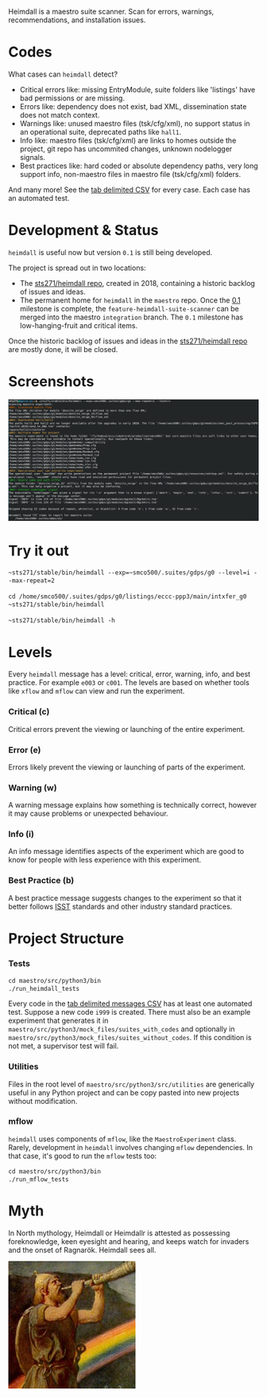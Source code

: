 Heimdall is a maestro suite scanner. Scan for errors, warnings, recommendations, and installation issues.

# Codes

What cases can `heimdall` detect?

* Critical errors like: missing EntryModule, suite folders like 'listings' have bad permissions or are missing.
* Errors like: dependency does not exist, bad XML, dissemination state does not match context.
* Warnings like: unused maestro files (tsk/cfg/xml), no support status in an operational suite, deprecated paths like `hall1`.
* Info like: maestro files (tsk/cfg/xml) are links to homes outside the project, git repo has uncommited changes, unknown nodelogger signals.
* Best practices like: hard coded or absolute dependency paths, very long support info, non-maestro files in maestro file (tsk/cfg/xml) folders.

And many more! See the [tab delimited CSV](csv/message_codes.csv) for every case. Each case has an automated test.

# Development & Status

`heimdall` is useful now but version `0.1` is still being developed.

The project is spread out in two locations:

* The [sts271/heimdall repo](https://gitlab.science.gc.ca/sts271/heimdall/issues), created in 2018, containing a historic backlog of issues and ideas.
* The permanent home for `heimdall` in the `maestro` repo. Once the [0.1](https://gitlab.science.gc.ca/sts271/heimdall/issues?scope=all&state=opened&utf8=%E2%9C%93&milestone_title=0.1) milestone is complete, the `feature-heimdall-suite-scanner` can be merged into the maestro `integration` branch. The `0.1` milestone has low-hanging-fruit and critical items.

Once the historic backlog of issues and ideas in the [sts271/heimdall repo](https://gitlab.science.gc.ca/sts271/heimdall/issues) are mostly done, it will be closed.

# Screenshots

![heimdall screenshot](/src/python3/screenshots/heimdall1.png)

# Try it out

```
~sts271/stable/bin/heimdall --exp=~smco500/.suites/gdps/g0 --level=i --max-repeat=2

cd /home/smco500/.suites/gdps/g0/listings/eccc-ppp3/main/intxfer_g0
~sts271/stable/bin/heimdall

~sts271/stable/bin/heimdall -h
```

# Levels

Every `heimdall` message has a level: critical, error, warning, info, and best practice. For example `e003` or `c001`. The levels are based on whether tools like `xflow` and `mflow` can view and run the experiment.

### Critical \(c)

Critical errors prevent the viewing or launching of the entire experiment.

### Error (e)

Errors likely prevent the viewing or launching of parts of the experiment.

### Warning (w)

A warning message explains how something is technically correct, however it may cause problems or unexpected behaviour.

### Info (i)

An info message identifies aspects of the experiment which are good to know for people with less experience with this experiment.

### Best Practice (b)

A best practice message suggests changes to the experiment so that it better follows [ISST](https://wiki.cmc.ec.gc.ca/wiki/ISST) standards and other industry standard practices.

# Project Structure

### Tests

```
cd maestro/src/python3/bin
./run_heimdall_tests
```

Every code in the [tab delimited messages CSV](csv/message_codes.csv) has at least one automated test. Suppose a new code `i999` is created. There must also be an example experiment that generates it in `maestro/src/python3/mock_files/suites_with_codes` and optionally in `maestro/src/python3/mock_files/suites_without_codes`. If this condition is not met, a supervisor test will fail.

### Utilities

Files in the root level of `maestro/src/python3/src/utilities` are generically useful in any Python project and can be copy pasted into new projects without modification.

### mflow

`heimdall` uses components of `mflow`, like the `MaestroExperiment` class. Rarely, development in `heimdall` involves changing `mflow` dependencies. In that case, it's good to run the `mflow` tests too:

```
cd maestro/src/python3/bin
./run_mflow_tests
```

# Myth

In North mythology, Heimdall or Heimdallr is attested as possessing foreknowledge, keen eyesight and hearing, and keeps watch for invaders and the onset of Ragnarök. Heimdall sees all.

![heimdall avatar](/src/python3/screenshots/heimdall-avatar.jpg)
